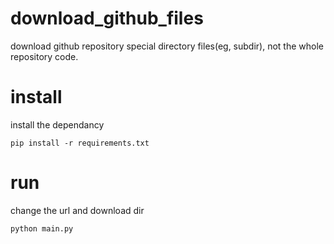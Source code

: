 # download_github_files
download github repository special directory files(eg, subdir), not the whole  repository  code.

# install 
install the dependancy

  `pip install -r requirements.txt`
  
# run 
 change the url and download dir
 
 
   `python main.py`

